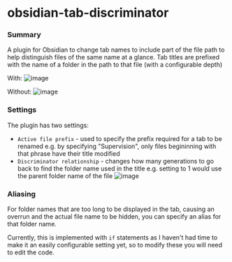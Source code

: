 # obsidian-tab-discriminator
### Summary
A plugin for Obsidian to change tab names to include part of the file path to help distinguish files of the same name at a glance. Tab titles are prefixed with the name of a folder in the path to that file (with a configurable depth)

With:
![image](https://github.com/incarnadined/obsidian-tab-discriminator/assets/51889539/bc4b65c9-1943-43bb-a57b-81a0be6d43c3)

Without:
![image](https://github.com/incarnadined/obsidian-tab-discriminator/assets/51889539/327e463a-4758-4b77-8224-5329b30851d3)

### Settings
The plugin has two settings:
- `Active file prefix` - used to specify the prefix required for a tab to be renamed e.g. by specifying "Supervision", only files begininning with that phrase have their title modified
- `Discriminator relationship` - changes how many generations to go back to find the folder name used in the title e.g. setting to 1 would use the parent folder name of the file
![image](https://github.com/incarnadined/obsidian-tab-discriminator/assets/51889539/bfd04d73-0956-4c39-b8fd-d3ebdb565636)


### Aliasing
For folder names that are too long to be displayed in the tab, causing an overrun and the actual file name to be hidden, you can specify an alias for that folder name. 

Currently, this is implemented with `if` statements as I haven't had time to make it an easily configurable setting yet, so to modify these you will need to edit the code.
